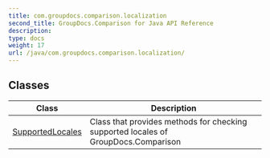 ```yaml
---
title: com.groupdocs.comparison.localization
second_title: GroupDocs.Comparison for Java API Reference
description: 
type: docs
weight: 17
url: /java/com.groupdocs.comparison.localization/
---
```


## Classes

| Class | Description |
| --- | --- |
| [SupportedLocales](../com.groupdocs.comparison.localization/supportedlocales) | Class that provides methods for checking supported locales of GroupDocs.Comparison |
